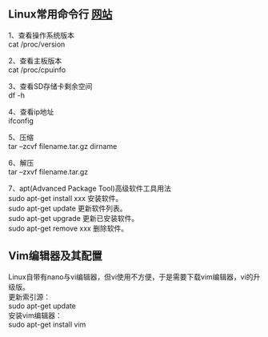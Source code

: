 ## Linux常用命令行 [网站](https://www.yahboom.com/build.html?id=2625&cid=308 "跳转")
1、查看操作系统版本  
cat /proc/version  
  
2、查看主板版本  
cat /proc/cpuinfo  
  
3、查看SD存储卡剩余空间  
df -h  
  
4、查看ip地址  
ifconfig  
  
5、压缩  
tar –zcvf  filename.tar.gz dirname  
  
6、解压  
tar –zxvf filename.tar.gz  
  
7、apt(Advanced Package Tool)高级软件工具用法  
sudo apt-get install xxx     安装软件。  
sudo apt-get update          更新软件列表。  
sudo apt-get upgrade         更新已安装软件。  
sudo apt-get remove xxx      删除软件。  
## Vim编辑器及其配置
  Linux自带有nano与vi编辑器，但vi使用不方便，于是需要下载vim编辑器，vi的升级版。  
  更新索引源：  
  sudo apt-get update  
  安装vim编辑器：  
  sudo apt-get install vim
